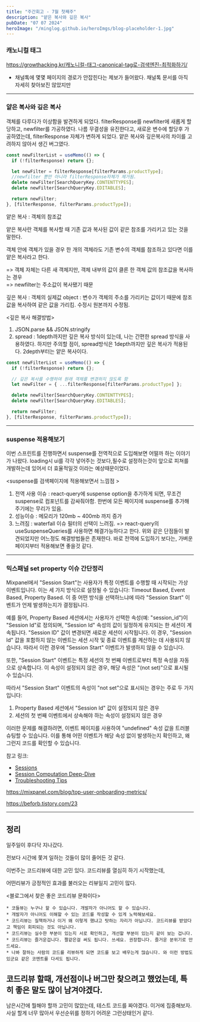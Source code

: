 ```yaml
---
title: "주간회고 - 7월 첫째주"
description: "얕은 복사와 깊은 복사"
pubDate: "07 07 2024"
heroImage: "/minglog.github.io/heroImgs/blog-placeholder-1.jpg"
---
```


### 캐노니컬 태그

https://growthacking.kr/캐노니컬-태그-canonical-tag로-검색엔진-최적화하기/

- 채널톡에 몇몇 페이지의 경로가 안잡힌다는 제보가 들어왔다.
  채널톡 문서를 아직 자세히 찾아보진 않았지만

---

### 얕은 복사와 깊은 복사

객체를 다루다가 이상함을 발견하게 되었다.
filterResponse를 newfilter에 새롭게 할당하고, newfilter를 가공하였다.
나름 무결성을 유진한다고, 새로운 변수에 할당후 가공하였는데,
filterResponse 자체가 변하게 되었다.
얕은 복사와 깊은복사의 차이를 고려하지 않아서 생긴 버그였다.

```jsx
const newFilterList = useMemo(() => {
  if (!filterResponse) return {};

  let newFilter = filterResponse[filterParams.productType];
  //newfilter 뿐만 아니라 filterResponse자체가 제거됨.
  delete newFilter[SearchQueryKey.CONTENTTYPES];
  delete newFilter[SearchQueryKey.EDITABLES];

  return newFilter;
}, [filterResponse, filterParams.productType]);
```

얕은 복사 : 객체의 참조값

얕은 복사란 객체를 복사할 때 기존 값과 복사된 값이 같은 참조를 가리키고 있는 것을 말한다.

객체 안에 객체가 있을 경우 한 개의 객체라도 기존 변수의 객체를 참조하고 있다면 이를 얕은 복사라고 한다.

=> 객체 자체는 다른 새 객체지만, 객체 내부의 값이 클론 한 객체 값의 참조값을 복사하는 경우 <br/>
=> newfilter는 주소값이 복사됐기 때문

깊은 복사 : 객체의 실제값
object : 변수가 객체의 주소를 가리키는 값이기 때문에 참조값을 복사하여 같은 값을 가리킴. 수정시 원본까지 수정됨.

<깊은 복사 해결방법>

1. JSON.parse && JSON.stringify
2. spread : 1depth까지만 깊은 복사
   방식이 있는데, 나는 간편한 spread 방식을 사용하였다.
   하지만 주의할 점이, spread방식은 1depth까지만 깊은 복사가 적용된다.
   2depth부터는 얕은 복사이다.

```jsx
const newFilterList = useMemo(() => {
  if (!filterResponse) return {};

  // 깊은 복사를 수행하여 원래 객체를 변경하지 않도록 함
  let newFilter = { ...filterResponse[filterParams.productType] };

  delete newFilter[SearchQueryKey.CONTENTTYPES];
  delete newFilter[SearchQueryKey.EDITABLES];

  return newFilter;
}, [filterResponse, filterParams.productType]);
```

---

### suspense 적용해보기

이번 스프린트를 진행하면서 suspense를 전역적으로 도입해보면 어떨까 하는 이야기가 나왔다.
loading시 ui를 각각 넣어주는 것보다,필수로 설정하는것이 앞으로 피쳐를 개발하는데 있어서 더 효율적일것 이라는 예상때문이었다.

<suspense를 검색페이지에 적용해보면서 느낌점 >

1. 전역 사용 이슈 : react-query에 suspense option을 추가하게 되면, 무조건 suspense로 컴포넌트를 감싸줘야함. 한번에 모든 페이지에 suspense를 추가해주기에는 무리가 있음.
2. 성능이슈 : 메모리가 120mb ~ 400mb 까지 증가
3. 느려짐 : waterfall 이슈 필터의 선택이 느려짐.
   => react-query의 useSuspenseQueries를 사용하면 해결가능하다고 한다.
   위와 같은 단점들이 발견되었지만 어느정도 해결방법들은 존재한다. 바로 전역에 도입하기 보다는, 가벼운 페이지부터 적용해보면 좋을것 같다.

---

### 믹스패널 set property 이슈 간단정리

Mixpanel에서 "Session Start"는 사용자가 특정 이벤트를 수행할 때 시작되는 가상 이벤트입니다. 이는 세 가지 방식으로 설정될 수 있습니다: Timeout Based, Event Based, Property Based. 이 중 어떤 방식을 선택하느냐에 따라 "Session Start" 이벤트가 언제 발생하는지가 결정됩니다.

예를 들어, Property Based 세션에서는 사용자가 선택한 속성(예: "session_id")이 "Session Id"로 정의되며, "Session Id" 속성의 값이 일정하게 유지되는 한 세션이 계속됩니다. "Session ID" 값이 변경되면 새로운 세션이 시작됩니다. 이 경우, "Session Id" 값을 포함하지 않는 이벤트는 세션 시작 및 종료 이벤트를 계산하는 데 사용되지 않습니다. 따라서 이런 경우에 "Session Start" 이벤트가 발생하지 않을 수 있습니다.

또한, "Session Start" 이벤트는 특정 세션의 첫 번째 이벤트로부터 특정 속성을 자동으로 상속합니다. 이 속성이 설정되지 않은 경우, 해당 속성은 "(not set)"으로 표시될 수 있습니다.

따라서 "Session Start" 이벤트의 속성이 "not set"으로 표시되는 경우는 주로 두 가지입니다:

1. Property Based 세션에서 "Session Id" 값이 설정되지 않은 경우
2. 세션의 첫 번째 이벤트에서 상속해야 하는 속성이 설정되지 않은 경우

이러한 문제를 해결하려면, 이벤트 페이지를 사용하여 "undefined" 속성 값을 트러블슈팅할 수 있습니다. 이를 통해 어떤 이벤트가 해당 속성 없이 발생하는지 확인하고, 왜 그런지 코드를 확인할 수 있습니다.

참고 링크:

- [Sessions](https://docs.mixpanel.com/docs/features/sessions)
- [Session Computation Deep-Dive](https://docs.mixpanel.com/docs/features/sessions#session-computation-deep-dive)
- [Troubleshooting Tips](https://docs.mixpanel.com/docs/features/advanced#troubleshooting-tips)

https://mixpanel.com/blog/top-user-onboarding-metrics/

https://beforb.tistory.com/23

---

## 정리

일주일이 후다닥 지나갔다.

전보다 시간에 쫓겨 일하는 것들이 많이 줄어든 것 같다.

이번주는 코드리뷰에 대한 고민 있다. 코드리뷰를 열심히 하기 시작했는데,

어떤리뷰가 긍정적인 효과를 불러오는 리뷰일지 고민이 많다.

<블로그에서 찾은 좋은 코드리뷰 문화이다>

```
* 코들뷰는 누구나 할 수 있습니다. 개발자가 아니어도 할 수 있습니다.
* 개발자가 아니어도 이해할 수 있는 코드를 작성할 수 있게 노력해보세요.
* 코드리뷰는 질책하거나 이거 왜 이렇게 했냐고 탓하는 자리가 아닙니다. 코드리뷰를 받았다고 책임이 회피되는 것도 아닙니다.
* 코드리뷰는 실수한 부분이 있는지 서로 확인하고, 개선할 부분이 있는지 같이 보는 겁니다.
* 코드리뷰는 즐거운겁니다. 짤같은걸 써도 됩니다. 쓰세요. 권장합니다. 즐거운 분위기로 만드세요.
* 나봐 잘하는 사람의 코드를 리뷰하게 되면 코드를 보고 배우는게 많습니다. 와 이런 방법도 있군요 같은 코멘트를 다셔도 됩니다.
```

## 코드리뷰 할때, 개선점이나 버그만 찾으려고 했었는데, 특히 좋은 말도 많이 남겨야겠다.

남은시간에 뭘해야 할까 고민이 많았는데,
테스트 코드를 짜야겠다. 이거에 집중해보자.
사실 할게 너무 많아서 우선순위를 정하기 어려운 그런상태인거 같다.
